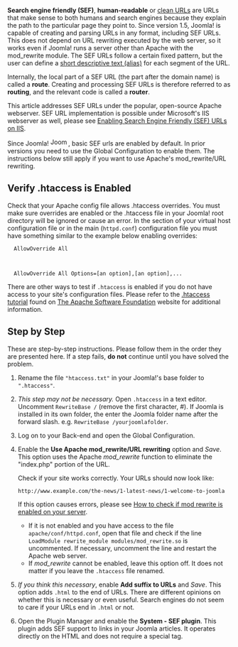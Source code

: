 <!-- Filename: Enabling_Search_Engine_Friendly_(SEF)_URLs_on_Apache / Display title: Suchmaschinenfreundliche (SEF) URLs in Apache aktivieren -->

  
**Search engine friendly (SEF)**, **human-readable** or
<a href="https://en.wikipedia.org/wiki/Clean_URL" class="extiw"
title="wikipedia:Clean URL">clean URLs</a> are URLs that make sense to
both humans and search engines because they explain the path to the
particular page they point to. Since version 1.5, Joomla! is capable of
creating and parsing URLs in any format, including SEF URLs. This does
not depend on URL rewriting executed by the web server, so it works even
if Joomla! runs a server other than Apache with the mod_rewrite module.
The SEF URLs follow a certain fixed pattern, but the user can define a
[short descriptive text (alias)](https://docs.joomla.org/Alias "Alias")
for each segment of the URL.

Internally, the local part of a SEF URL (the part after the domain name)
is called a **route**. Creating and processing SEF URLs is therefore
referred to as **routing**, and the relevant code is called a
**router**.

This article addresses SEF URLs under the popular, open-source Apache
webserver. SEF URL implementation is possible under Microsoft's IIS
webserver as well, please see [Enabling Search Engine Friendly (SEF)
URLs on
IIS](https://docs.joomla.org/Enabling_Search_Engine_Friendly_(SEF)_URLs_on_IIS "Special:MyLanguage/Enabling Search Engine Friendly (SEF) URLs on IIS").

Since Joomla!
<img src="https://docs.joomla.org/images/d/da/Compat_icon_1_6.png"
decoding="async" data-file-width="40" data-file-height="17" width="40"
height="17" alt="Joomla 1.6" />, basic SEF urls are enabled by default.
In prior versions you need to use the Global Configuration to enable
them. The instructions below still apply if you want to use Apache's
mod_rewrite/URL rewriting.

## Verify .htaccess is Enabled

Check that your Apache config file allows .htaccess overrides. You must
make sure overrides are enabled or the .htaccess file in your Joomla!
root directory will be ignored or cause an error. In the section of your
virtual host configuration file or in the main (`httpd.conf`)
configuration file you must have something similar to the example below
enabling overrides:

      AllowOverride All



      AllowOverride All Options=[an option],[an option],...

There are other ways to test if `.htaccess` is enabled if you do not
have access to your site's configuration files. Please refer to the
<a href="http://httpd.apache.org/docs/current/howto/htaccess.html"
class="external text" target="_blank"
rel="nofollow noreferrer noopener">.htaccess tutorial</a> found on
<a href="http://www.apache.org/" class="external text" target="_blank"
rel="nofollow noreferrer noopener">The Apache Software Foundation</a>
website for additional information.

## Step by Step

These are step-by-step instructions. Please follow them in the order
they are presented here. If a step fails, **do not** continue until you
have solved the problem.

1.  Rename the file `"htaccess.txt"` in your Joomla!'s base folder to
    `".htaccess"`.

2.  *This step may not be necessary.* Open `.htaccess` in a text editor.
    Uncomment `RewriteBase /` (remove the first character, \#). If
    Joomla is installed in its own folder, the enter the Joomla folder
    name after the forward slash. e.g. `RewriteBase /yourjoomlafolder`.

3.  Log on to your Back-end and open the Global Configuration.

4.  Enable the **Use Apache mod_rewrite/URL rewriting** option and
    *Save*. This option uses the Apache *mod_rewrite* function to
    eliminate the "index.php" portion of the URL.

    Check if your site works correctly. Your URLs should now look like:

        http://www.example.com/the-­news/1­-latest-­news/1-­welcome-­to­-joomla

    If this option causes errors, please see [How to check if mod
    rewrite is enabled on your
    server](https://docs.joomla.org/How_to_check_if_mod_rewrite_is_enabled_on_your_server "Special:MyLanguage/How to check if mod rewrite is enabled on your server").

    - If it is not enabled and you have access to the file
      `apache/conf/httpd.conf`, open that file and check if the line
      `LoadModule rewrite_module modules/mod_rewrite.so` is uncommented.
      If necessary, uncomment the line and restart the Apache web
      server.
    - If *mod_rewrite* cannot be enabled, leave this option off. It does
      not matter if you leave the `.htaccess` file renamed.

5.  *If you think this necessary*, enable **Add suffix to URLs** and
    *Save*. This option adds `.html` to the end of URLs. There are
    different opinions on whether this is necessary or even useful.
    Search engines do not seem to care if your URLs end in `.html` or
    not.

6.  Open the Plugin Manager and enable the **System - SEF plugin**. This
    plugin adds SEF support to links in your Joomla articles. It
    operates directly on the HTML and does not require a special tag.
